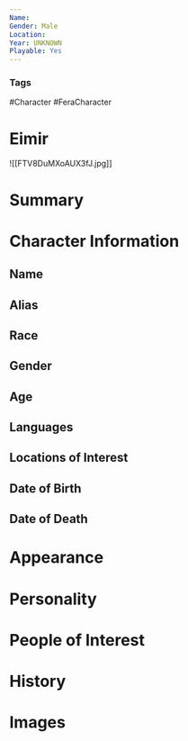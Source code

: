 ```yaml
---
Name: 
Gender: Male
Location: 
Year: UNKNOWN
Playable: Yes
---
```


### Tags
#Character #FeraCharacter 


# Eimir
![[FTV8DuMXoAUX3fJ.jpg]]

# Summary


# Character Information

## Name

## Alias

## Race

## Gender

## Age

## Languages

## Locations of Interest

## Date of Birth

## Date of Death

# Appearance

# Personality

# People of Interest

# History

# Images
